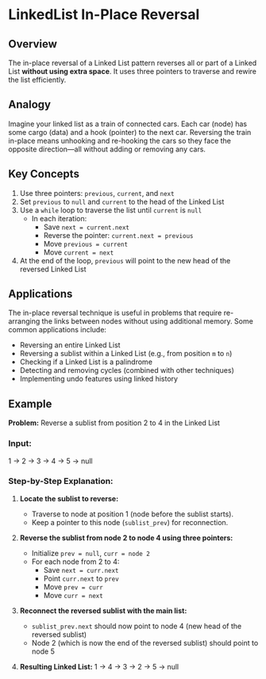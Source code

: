 # LinkedList In-Place Reversal

## Overview
The in-place reversal of a Linked List pattern reverses all or part of a Linked List **without using extra space**. It uses three pointers to traverse and rewire the list efficiently.

## Analogy
Imagine your linked list as a train of connected cars. Each car (node) has some cargo (data) and a hook (pointer) to the next car. Reversing the train in-place means unhooking and re-hooking the cars so they face the opposite direction—all without adding or removing any cars.

## Key Concepts
1. Use three pointers: `previous`, `current`, and `next`
2. Set `previous` to `null` and `current` to the head of the Linked List
3. Use a `while` loop to traverse the list until `current` is `null`  
   - In each iteration:
     - Save `next = current.next`
     - Reverse the pointer: `current.next = previous`
     - Move `previous = current`
     - Move `current = next`
4. At the end of the loop, `previous` will point to the new head of the reversed Linked List

## Applications
The in-place reversal technique is useful in problems that require re-arranging the links between nodes without using additional memory. Some common applications include:

- Reversing an entire Linked List
- Reversing a sublist within a Linked List (e.g., from position `m` to `n`)
- Checking if a Linked List is a palindrome
- Detecting and removing cycles (combined with other techniques)
- Implementing undo features using linked history

## Example

**Problem:** Reverse a sublist from position 2 to 4 in the Linked List

### Input:
1 → 2 → 3 → 4 → 5 → null


### Step-by-Step Explanation:
1. **Locate the sublist to reverse:**
   - Traverse to node at position 1 (node before the sublist starts).
   - Keep a pointer to this node (`sublist_prev`) for reconnection.

2. **Reverse the sublist from node 2 to node 4 using three pointers:**
   - Initialize `prev = null`, `curr = node 2`
   - For each node from 2 to 4:
     - Save `next = curr.next`
     - Point `curr.next` to `prev`
     - Move `prev = curr`
     - Move `curr = next`

3. **Reconnect the reversed sublist with the main list:**
   - `sublist_prev.next` should now point to node 4 (new head of the reversed sublist)
   - Node 2 (which is now the end of the reversed sublist) should point to node 5

4. **Resulting Linked List:**
    1 → 4 → 3 → 2 → 5 → null
